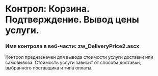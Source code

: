 ﻿---
description: 2.4.9.1
---
# Контрол: Корзина. Подтверждение. Вывод цены услуги.
### Имя контрола в веб-части: zw_DeliveryPrice2.ascx
Контрол предназначен для вывода стоимости услуги доставки или самовывоза. Стоимость услуги зависит от способа доставки, выбранного поставщика и типа оплаты.
